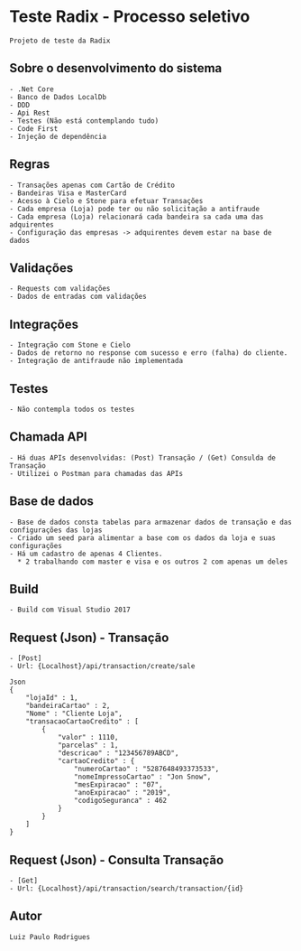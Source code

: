 # Teste Radix - Processo seletivo

```
Projeto de teste da Radix
```

## Sobre o desenvolvimento do sistema

```
- .Net Core
- Banco de Dados LocalDb
- DDD
- Api Rest
- Testes (Não está contemplando tudo)
- Code First
- Injeção de dependência
```

## Regras

```
- Transações apenas com Cartão de Crédito
- Bandeiras Visa e MasterCard
- Acesso à Cielo e Stone para efetuar Transações
- Cada empresa (Loja) pode ter ou não solicitação a antifraude
- Cada empresa (Loja) relacionará cada bandeira sa cada uma das adquirentes
- Configuração das empresas -> adquirentes devem estar na base de dados 
```

## Validações

```
- Requests com validações
- Dados de entradas com validações
```

## Integrações

```
- Integração com Stone e Cielo
- Dados de retorno no response com sucesso e erro (falha) do cliente.
- Integração de antifraude não implementada
```

## Testes

```
- Não contempla todos os testes
```

## Chamada API

```
- Há duas APIs desenvolvidas: (Post) Transação / (Get) Consulda de Transação
- Utilizei o Postman para chamadas das APIs
```

## Base de dados

```
- Base de dados consta tabelas para armazenar dados de transação e das configurações das lojas
- Criado um seed para alimentar a base com os dados da loja e suas configurações
- Há um cadastro de apenas 4 Clientes.
  * 2 trabalhando com master e visa e os outros 2 com apenas um deles
```

## Build

```
- Build com Visual Studio 2017
```

## Request (Json) - Transação

```
- [Post]
- Url: {Localhost}/api/transaction/create/sale

Json
{ 
	"lojaId" : 1,
	"bandeiraCartao" : 2,
	"Nome" : "Cliente Loja",
	"transacaoCartaoCredito" : [
		{
			"valor" : 1110,
			"parcelas" : 1,
			"descricao" : "123456789ABCD",
			"cartaoCredito" : {
				"numeroCartao" : "5287648493373533",
				"nomeImpressoCartao" : "Jon Snow",
				"mesExpiracao" : "07",
				"anoExpiracao" : "2019",
				"codigoSeguranca" : 462
			}
		}
	]
}
```

## Request (Json) - Consulta Transação

```
- [Get]
- Url: {Localhost}/api/transaction/search/transaction/{id}
```

## Autor

```
Luiz Paulo Rodrigues
```
